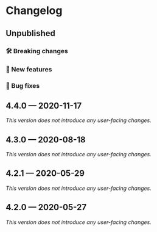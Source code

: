 # Changelog

## Unpublished

### 🛠 Breaking changes

### 🎉 New features

### 🐛 Bug fixes

## 4.4.0 — 2020-11-17

_This version does not introduce any user-facing changes._

## 4.3.0 — 2020-08-18

_This version does not introduce any user-facing changes._

## 4.2.1 — 2020-05-29

*This version does not introduce any user-facing changes.*

## 4.2.0 — 2020-05-27

*This version does not introduce any user-facing changes.*
